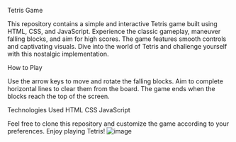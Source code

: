 Tetris Game

This repository contains a simple and interactive Tetris game built using HTML, CSS, and JavaScript. Experience the classic gameplay, maneuver falling blocks, and aim for high scores. The game features smooth controls and captivating visuals. Dive into the world of Tetris and challenge yourself with this nostalgic implementation.

How to Play

Use the arrow keys to move and rotate the falling blocks.
Aim to complete horizontal lines to clear them from the board.
The game ends when the blocks reach the top of the screen.

Technologies Used
HTML
CSS
JavaScript

Feel free to clone this repository and customize the game according to your preferences. Enjoy playing Tetris!
![image](https://github.com/TimYeskov/Tetris/assets/123243238/a2905b5e-1d5b-43ae-a452-84312cd27a09)
